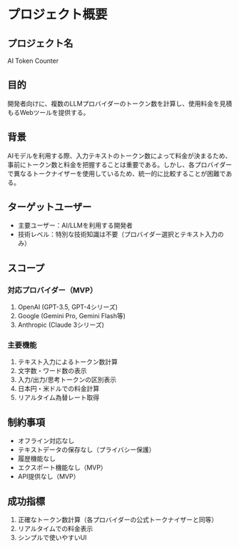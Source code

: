 # プロジェクト概要

## プロジェクト名
AI Token Counter

## 目的
開発者向けに、複数のLLMプロバイダーのトークン数を計算し、使用料金を見積もるWebツールを提供する。

## 背景
AIモデルを利用する際、入力テキストのトークン数によって料金が決まるため、事前にトークン数と料金を把握することは重要である。しかし、各プロバイダーで異なるトークナイザーを使用しているため、統一的に比較することが困難である。

## ターゲットユーザー
- 主要ユーザー：AI/LLMを利用する開発者
- 技術レベル：特別な技術知識は不要（プロバイダー選択とテキスト入力のみ）

## スコープ

### 対応プロバイダー（MVP）
1. OpenAI (GPT-3.5, GPT-4シリーズ)
2. Google (Gemini Pro, Gemini Flash等)
3. Anthropic (Claude 3シリーズ)

### 主要機能
1. テキスト入力によるトークン数計算
2. 文字数・ワード数の表示
3. 入力/出力/思考トークンの区別表示
4. 日本円・米ドルでの料金計算
5. リアルタイム為替レート取得

## 制約事項
- オフライン対応なし
- テキストデータの保存なし（プライバシー保護）
- 履歴機能なし
- エクスポート機能なし（MVP）
- API提供なし（MVP）

## 成功指標
1. 正確なトークン数計算（各プロバイダーの公式トークナイザーと同等）
2. リアルタイムでの料金表示
3. シンプルで使いやすいUI